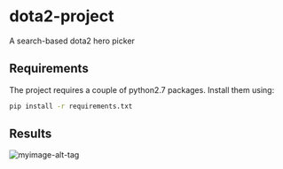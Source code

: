 # dota2-project
A search-based dota2 hero picker

## Requirements <a name="requirements"></a>
The project requires a couple of python2.7 packages. Install them using:
```bash
pip install -r requirements.txt
```
## Results <a name="results"></a>
![myimage-alt-tag](dota2-project/Figure_1.png)


